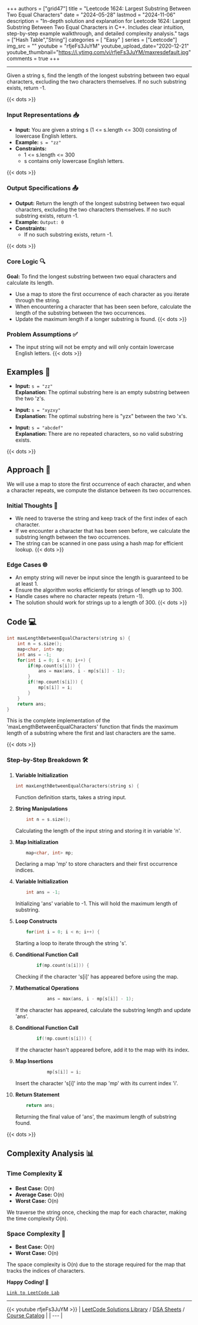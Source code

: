 
+++
authors = ["grid47"]
title = "Leetcode 1624: Largest Substring Between Two Equal Characters"
date = "2024-05-28"
lastmod = "2024-11-06"
description = "In-depth solution and explanation for Leetcode 1624: Largest Substring Between Two Equal Characters in C++. Includes clear intuition, step-by-step example walkthrough, and detailed complexity analysis."
tags = ["Hash Table","String"]
categories = [
    "Easy"
]
series = ["Leetcode"]
img_src = ""
youtube = "rfjeFs3JuYM"
youtube_upload_date="2020-12-21"
youtube_thumbnail="https://i.ytimg.com/vi/rfjeFs3JuYM/maxresdefault.jpg"
comments = true
+++



---
Given a string s, find the length of the longest substring between two equal characters, excluding the two characters themselves. If no such substring exists, return -1.
<!--more-->
{{< dots >}}
### Input Representations 📥
- **Input:** You are given a string s (1 <= s.length <= 300) consisting of lowercase English letters.
- **Example:** `s = "zz"`
- **Constraints:**
	- 1 <= s.length <= 300
	- s contains only lowercase English letters.

{{< dots >}}
### Output Specifications 📤
- **Output:** Return the length of the longest substring between two equal characters, excluding the two characters themselves. If no such substring exists, return -1.
- **Example:** `Output: 0`
- **Constraints:**
	- If no such substring exists, return -1.

{{< dots >}}
### Core Logic 🔍
**Goal:** To find the longest substring between two equal characters and calculate its length.

- Use a map to store the first occurrence of each character as you iterate through the string.
- When encountering a character that has been seen before, calculate the length of the substring between the two occurrences.
- Update the maximum length if a longer substring is found.
{{< dots >}}
### Problem Assumptions ✅
- The input string will not be empty and will only contain lowercase English letters.
{{< dots >}}
## Examples 🧩
- **Input:** `s = "zz"`  \
  **Explanation:** The optimal substring here is an empty substring between the two 'z's.

- **Input:** `s = "xyzxy"`  \
  **Explanation:** The optimal substring here is "yzx" between the two 'x's.

- **Input:** `s = "abcdef"`  \
  **Explanation:** There are no repeated characters, so no valid substring exists.

{{< dots >}}
## Approach 🚀
We will use a map to store the first occurrence of each character, and when a character repeats, we compute the distance between its two occurrences.

### Initial Thoughts 💭
- We need to traverse the string and keep track of the first index of each character.
- If we encounter a character that has been seen before, we calculate the substring length between the two occurrences.
- The string can be scanned in one pass using a hash map for efficient lookup.
{{< dots >}}
### Edge Cases 🌐
- An empty string will never be input since the length is guaranteed to be at least 1.
- Ensure the algorithm works efficiently for strings of length up to 300.
- Handle cases where no character repeats (return -1).
- The solution should work for strings up to a length of 300.
{{< dots >}}
## Code 💻
```cpp
int maxLengthBetweenEqualCharacters(string s) {
    int n = s.size();
    map<char, int> mp;
    int ans = -1;
    for(int i = 0; i < n; i++) {
        if(mp.count(s[i])) {
            ans = max(ans, i - mp[s[i]] - 1);
        }
        if(!mp.count(s[i])) {
            mp[s[i]] = i;
        }
    }
    return ans;
}
```

This is the complete implementation of the 'maxLengthBetweenEqualCharacters' function that finds the maximum length of a substring where the first and last characters are the same.

{{< dots >}}
### Step-by-Step Breakdown 🛠️
1. **Variable Initialization**
	```cpp
	int maxLengthBetweenEqualCharacters(string s) {
	```
	Function definition starts, takes a string input.

2. **String Manipulations**
	```cpp
	    int n = s.size();
	```
	Calculating the length of the input string and storing it in variable 'n'.

3. **Map Initialization**
	```cpp
	    map<char, int> mp;
	```
	Declaring a map 'mp' to store characters and their first occurrence indices.

4. **Variable Initialization**
	```cpp
	    int ans = -1;
	```
	Initializing 'ans' variable to -1. This will hold the maximum length of substring.

5. **Loop Constructs**
	```cpp
	    for(int i = 0; i < n; i++) {
	```
	Starting a loop to iterate through the string 's'.

6. **Conditional Function Call**
	```cpp
	        if(mp.count(s[i])) {
	```
	Checking if the character 's[i]' has appeared before using the map.

7. **Mathematical Operations**
	```cpp
	            ans = max(ans, i - mp[s[i]] - 1);
	```
	If the character has appeared, calculate the substring length and update 'ans'.

8. **Conditional Function Call**
	```cpp
	        if(!mp.count(s[i])) {
	```
	If the character hasn't appeared before, add it to the map with its index.

9. **Map Insertions**
	```cpp
	            mp[s[i]] = i;
	```
	Insert the character 's[i]' into the map 'mp' with its current index 'i'.

10. **Return Statement**
	```cpp
	    return ans;
	```
	Returning the final value of 'ans', the maximum length of substring found.

{{< dots >}}
## Complexity Analysis 📊
### Time Complexity ⏳
- **Best Case:** O(n)
- **Average Case:** O(n)
- **Worst Case:** O(n)

We traverse the string once, checking the map for each character, making the time complexity O(n).

### Space Complexity 💾
- **Best Case:** O(n)
- **Worst Case:** O(n)

The space complexity is O(n) due to the storage required for the map that tracks the indices of characters.

**Happy Coding! 🎉**


[`Link to LeetCode Lab`](https://leetcode.com/problems/largest-substring-between-two-equal-characters/description/)

---
{{< youtube rfjeFs3JuYM >}}
| [LeetCode Solutions Library](https://grid47.xyz/leetcode/) / [DSA Sheets](https://grid47.xyz/sheets/) / [Course Catalog](https://grid47.xyz/courses/) |
| --- |
